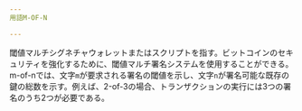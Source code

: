 ```yaml
---
用語M-OF-N

---
```

閾値マルチシグネチャウォレットまたはスクリプトを指す。ビットコインのセキュリティを強化するために、閾値マルチ署名システムを使用することができる。m-of-nでは、文字`m`が要求される署名の閾値を示し、文字`n`が署名可能な既存の鍵の総数を示す。例えば、2-of-3の場合、トランザクションの実行には3つの署名のうち2つが必要である。